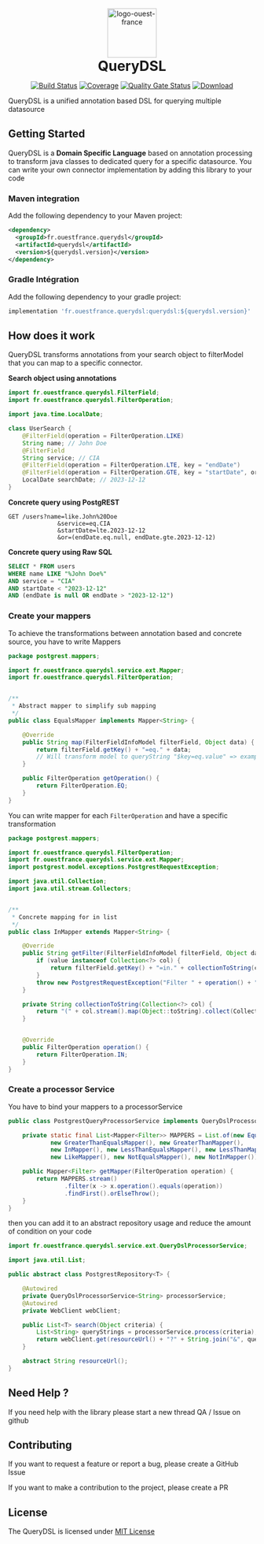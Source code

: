 <div align="center" style="text-align:center;padding-top: 15px">
    <img alt="logo-ouest-france" src="https://sipaui.sipaof.fr/downloads/logotheque/ouest-france-couleur.svg" height="100"/>
    <h1 style="margin: 0;padding: 0">QueryDSL</h1>
</div>
<div align="center" style="text-align: center">

[![Build Status][maven-build-image]][maven-build-url]
[![Coverage][coverage-image]][coverage-url]
[![Quality Gate Status][sonar-image]][sonar-url]
[![Download][maven-central-image]][maven-central-url]

</div>

QueryDSL is a unified annotation based DSL for querying multiple datasource

## Getting Started

QueryDSL is a **Domain Specific Language** based on annotation processing to transform java classes to dedicated query for a specific datasource.
You can write your own connector implementation by adding this library to your code

### Maven integration

Add the following dependency to your Maven project:

```xml
<dependency>
  <groupId>fr.ouestfrance.querydsl</groupId>
  <artifactId>querydsl</artifactId>
  <version>${querydsl.version}</version>
</dependency>
```

### Gradle Intégration

Add the following dependency to your gradle project:

```groovy
implementation 'fr.ouestfrance.querydsl:querydsl:${querydsl.version}'
```

## How does it work

QueryDSL transforms annotations from your search object to filterModel that you can map to a specific connector.

**Search object using annotations**

```java
import fr.ouestfrance.querydsl.FilterField;
import fr.ouestfrance.querydsl.FilterOperation;

import java.time.LocalDate;

class UserSearch {
    @FilterField(operation = FilterOperation.LIKE)
    String name; // John Doe
    @FilterField
    String service; // CIA
    @FilterField(operation = FilterOperation.LTE, key = "endDate")
    @FilterField(operation = FilterOperation.GTE, key = "startDate", orNull = true)        
    LocalDate searchDate; // 2023-12-12
}
```

**Concrete query using PostgREST**

```properties
GET /users?name=like.John%20Doe
              &service=eq.CIA
              &startDate=lte.2023-12-12
              &or=(endDate.eq.null, endDate.gte.2023-12-12)
```

**Concrete query using Raw SQL**
```sql
SELECT * FROM users
WHERE name LIKE "%John Doe%"
AND service = "CIA"
AND startDate < "2023-12-12"
AND (endDate is null OR endDate > "2023-12-12")
```

### Create your mappers


To achieve the transformations between annotation based and concrete source, you have to write Mappers

```java
package postgrest.mappers;

import fr.ouestfrance.querydsl.service.ext.Mapper;
import fr.ouestfrance.querydsl.FilterOperation;


/**
 * Abstract mapper to simplify sub mapping
 */
public class EqualsMapper implements Mapper<String> {

    @Override
    public String map(FilterFieldInfoModel filterField, Object data) {
        return filterField.getKey() + "=eq." + data;
        // Will transform model to queryString "$key=eq.value" => example : service=eq.CIA
    }

    public FilterOperation getOperation() {
        return FilterOperation.EQ;
    }
}
```

You can write mapper for each `FilterOperation` and have a specific transformation

```java
package postgrest.mappers;

import fr.ouestfrance.querydsl.FilterOperation;
import fr.ouestfrance.querydsl.service.ext.Mapper;
import postgrest.model.exceptions.PostgrestRequestException;

import java.util.Collection;
import java.util.stream.Collectors;


/**
 * Concrete mapping for in list
 */
public class InMapper extends Mapper<String> {

    @Override
    public String getFilter(FilterFieldInfoModel filterField, Object data) {
        if (value instanceof Collection<?> col) {
            return filterField.getKey() + "=in." + collectionToString(col);
        }
        throw new PostgrestRequestException("Filter " + operation() + " should be on collection type but was " + value.getClass().getSimpleName());
    }

    private String collectionToString(Collection<?> col) {
        return "(" + col.stream().map(Object::toString).collect(Collectors.joining(",")) + ")";
    }


    @Override
    public FilterOperation operation() {
        return FilterOperation.IN;
    }
}

```

### Create a processor Service

You have to bind your mappers to a processorService 

```java 
public class PostgrestQueryProcessorService implements QueryDslProcessorService<String> {

    private static final List<Mapper<Filter>> MAPPERS = List.of(new EqualsMapper(),
            new GreaterThanEqualsMapper(), new GreaterThanMapper(),
            new InMapper(), new LessThanEqualsMapper(), new LessThanMapper(),
            new LikeMapper(), new NotEqualsMapper(), new NotInMapper());

    public Mapper<Filter> getMapper(FilterOperation operation) {
        return MAPPERS.stream()
                .filter(x -> x.operation().equals(operation))
                .findFirst().orElseThrow();
    }
}
```

then you can add it to an abstract repository usage and reduce the amount of condition on your code

```java
import fr.ouestfrance.querydsl.service.ext.QueryDslProcessorService;

import java.util.List;

public abstract class PostgrestRepository<T> {

    @Autowired
    private QueryDslProcessorService<String> processorService;
    @Autowired
    private WebClient webClient;

    public List<T> search(Object criteria) {
        List<String> queryStrings = processorService.process(criteria);
        return webClient.get(resourceUrl() + "?" + String.join("&", queryStrings));
    }

    abstract String resourceUrl();
}
```

## Need Help ?

If you need help with the library please start a new thread QA / Issue on github

## Contributing

If you want to request a feature or report a bug, please create a GitHub Issue

If you want to make a contribution to the project, please create a PR

## License

The QueryDSL is licensed under [MIT License](https://opensource.org/license/mit/)

[maven-build-image]: https://github.com/Ouest-France/querydsl/actions/workflows/build.yml/badge.svg
[maven-build-url]: https://github.com/Ouest-France/querydsl/actions/workflows/build.yml
[coverage-image]: https://codecov.io/gh/ouest-france/querydsl/graph/badge.svg?token=ZLEG2TBML8
[coverage-url]: https://codecov.io/gh/ouest-france/querydsl
[maven-central-image]: https://maven-badges.herokuapp.com/maven-central/fr.ouestfrance.querydsl/querydsl/badge.svg
[maven-central-url]: https://mvnrepository.com/artifact/fr.ouestfrance.querydsl/querydsl
[sonar-image]: https://sonarcloud.io/api/project_badges/measure?project=Ouest-France_querydsl&metric=alert_status
[sonar-url]: https://sonarcloud.io/summary/new_code?id=Ouest-France_querydsl
